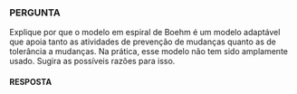 ### PERGUNTA

Explique por que o modelo em espiral de Boehm é um modelo adaptável que apoia tanto as atividades de prevenção de mudanças quanto as de tolerância a mudanças. Na prática, esse modelo não tem sido amplamente usado. Sugira as possíveis razões para isso.

#### RESPOSTA
